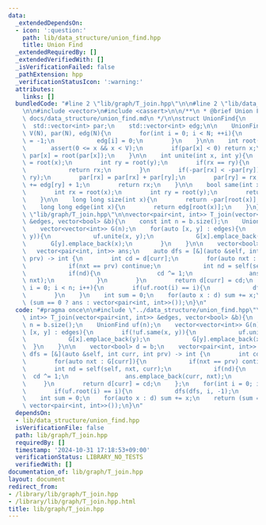 ```yaml
---
data:
  _extendedDependsOn:
  - icon: ':question:'
    path: lib/data_structure/union_find.hpp
    title: Union Find
  _extendedRequiredBy: []
  _extendedVerifiedWith: []
  _isVerificationFailed: false
  _pathExtension: hpp
  _verificationStatusIcon: ':warning:'
  attributes:
    links: []
  bundledCode: "#line 2 \"lib/graph/T_join.hpp\"\n\n#line 2 \"lib/data_structure/union_find.hpp\"\
    \n\n#include <vector>\n#include <cassert>\n\n/**\n * @brief Union Find\n * @docs\
    \ docs/data_structure/union_find.md\n */\n\nstruct UnionFind{\n    int V;\n  \
    \  std::vector<int> par;\n    std::vector<int> edg;\n\n    UnionFind(int N) :\
    \ V(N), par(N), edg(N){\n        for(int i = 0; i < N; ++i){\n            par[i]\
    \ = -1;\n            edg[i] = 0;\n        }\n    }\n\n    int root(int x){\n \
    \       assert(0 <= x && x < V);\n        if(par[x] < 0) return x;\n        return\
    \ par[x] = root(par[x]);\n    }\n\n    int unite(int x, int y){\n        int rx\
    \ = root(x);\n        int ry = root(y);\n        if(rx == ry){\n            edg[rx]++;\n\
    \            return rx;\n        }\n        if(-par[rx] < -par[ry]) std::swap(rx,\
    \ ry);\n        par[rx] = par[rx] + par[ry];\n        par[ry] = rx;\n        edg[rx]\
    \ += edg[ry] + 1;\n        return rx;\n    }\n\n    bool same(int x, int y){\n\
    \        int rx = root(x);\n        int ry = root(y);\n        return rx == ry;\n\
    \    }\n\n    long long size(int x){\n        return -par[root(x)];\n    }\n\n\
    \    long long edge(int x){\n        return edg[root(x)];\n    }\n};\n#line 4\
    \ \"lib/graph/T_join.hpp\"\n\nvector<pair<int, int>> T_join(vector<pair<int, int>>\
    \ &edges, vector<bool> &b){\n    const int n = b.size();\n    UnionFind uf(n);\n\
    \    vector<vector<int>> G(n);\n    for(auto [x, y] : edges){\n        if(!uf.same(x,\
    \ y)){\n            uf.unite(x, y);\n            G[x].emplace_back(y);\n     \
    \       G[y].emplace_back(x);\n        }\n    }\n\n    vector<bool> d = b;\n \
    \   vector<pair<int, int>> ans;\n    auto dfs = [&](auto &self, int curr, int\
    \ prv) -> int {\n        int cd = d[curr];\n        for(auto nxt : G[curr]){\n\
    \            if(nxt == prv) continue;\n            int nd = self(self, nxt, curr);\n\
    \            if(nd){\n                cd ^= 1;\n                ans.emplace_back(curr,\
    \ nxt);\n            }\n        }\n        return d[curr] = cd;\n    };\n    for(int\
    \ i = 0; i < n; i++){\n        if(uf.root(i) == i){\n            dfs(dfs, i, -1);\n\
    \        }\n    }\n    int sum = 0;\n    for(auto x : d) sum += x;\n    return\
    \ (sum == 0 ? ans : vector<pair<int, int>>());\n}\n"
  code: "#pragma once\n\n#include \"../data_structure/union_find.hpp\"\n\nvector<pair<int,\
    \ int>> T_join(vector<pair<int, int>> &edges, vector<bool> &b){\n    const int\
    \ n = b.size();\n    UnionFind uf(n);\n    vector<vector<int>> G(n);\n    for(auto\
    \ [x, y] : edges){\n        if(!uf.same(x, y)){\n            uf.unite(x, y);\n\
    \            G[x].emplace_back(y);\n            G[y].emplace_back(x);\n      \
    \  }\n    }\n\n    vector<bool> d = b;\n    vector<pair<int, int>> ans;\n    auto\
    \ dfs = [&](auto &self, int curr, int prv) -> int {\n        int cd = d[curr];\n\
    \        for(auto nxt : G[curr]){\n            if(nxt == prv) continue;\n    \
    \        int nd = self(self, nxt, curr);\n            if(nd){\n              \
    \  cd ^= 1;\n                ans.emplace_back(curr, nxt);\n            }\n   \
    \     }\n        return d[curr] = cd;\n    };\n    for(int i = 0; i < n; i++){\n\
    \        if(uf.root(i) == i){\n            dfs(dfs, i, -1);\n        }\n    }\n\
    \    int sum = 0;\n    for(auto x : d) sum += x;\n    return (sum == 0 ? ans :\
    \ vector<pair<int, int>>());\n}\n"
  dependsOn:
  - lib/data_structure/union_find.hpp
  isVerificationFile: false
  path: lib/graph/T_join.hpp
  requiredBy: []
  timestamp: '2024-10-31 17:18:53+09:00'
  verificationStatus: LIBRARY_NO_TESTS
  verifiedWith: []
documentation_of: lib/graph/T_join.hpp
layout: document
redirect_from:
- /library/lib/graph/T_join.hpp
- /library/lib/graph/T_join.hpp.html
title: lib/graph/T_join.hpp
---
```

